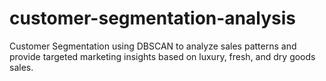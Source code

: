 # customer-segmentation-analysis
Customer Segmentation using DBSCAN to analyze sales patterns and provide targeted marketing insights based on luxury, fresh, and dry goods sales.
